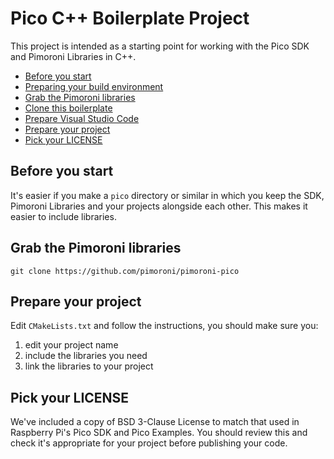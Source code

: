 # Pico C++ Boilerplate Project <!-- omit in toc -->

This project is intended as a starting point for working with the Pico SDK and Pimoroni Libraries in C++.

- [Before you start](#before-you-start)
- [Preparing your build environment](#preparing-your-build-environment)
- [Grab the Pimoroni libraries](#grab-the-pimoroni-libraries)
- [Clone this boilerplate](#clone-this-boilerplate)
- [Prepare Visual Studio Code](#prepare-visual-studio-code)
- [Prepare your project](#prepare-your-project)
- [Pick your LICENSE](#pick-your-license)

## Before you start

It's easier if you make a `pico` directory or similar in which you keep the SDK, Pimoroni Libraries and your projects alongside each other. This makes it easier to include libraries.

## Grab the Pimoroni libraries

```
git clone https://github.com/pimoroni/pimoroni-pico
```

## Prepare your project

Edit `CMakeLists.txt` and follow the instructions, you should make sure you:

1. edit your project name
2. include the libraries you need
2. link the libraries to your project

## Pick your LICENSE

We've included a copy of BSD 3-Clause License to match that used in Raspberry Pi's Pico SDK and Pico Examples. You should review this and check it's appropriate for your project before publishing your code.
